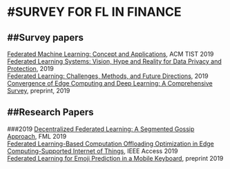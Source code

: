#SURVEY FOR FL IN FINANCE
====
##Survey papers
----
[Federated Machine Learning: Concept and Applications](https://dl.acm.org/citation.cfm?id=3298981), ACM TIST 2019 <br>
[Federated Learning Systems: Vision, Hype and Reality for Data Privacy and Protection](https://arxiv.org/pdf/1907.09693.pdf), 2019 <br>
[Federated Learning: Challenges, Methods, and Future Directions](https://arxiv.org/pdf/1908.07873.pdf), 2019 <br>
[Convergence of Edge Computing and Deep Learning: A Comprehensive Survey](https://arxiv.org/pdf/1907.08349.pdf), preprint, 2019 <br>

##Research Papers
----
###2019
[Decentralized Federated Learning: A Segmented Gossip Approach](https://arxiv.org/abs/1908.07782), FML 2019 <br>
[Federated Learning-Based Computation Offloading Optimization in Edge Computing-Supported Internet of Things](https://ieeexplore.ieee.org/document/8728285), IEEE Access 2019 <br>
[Federated Learning for Emoji Prediction in a Mobile Keyboard](https://arxiv.org/abs/1906.04329), preprint 2019 <br>





